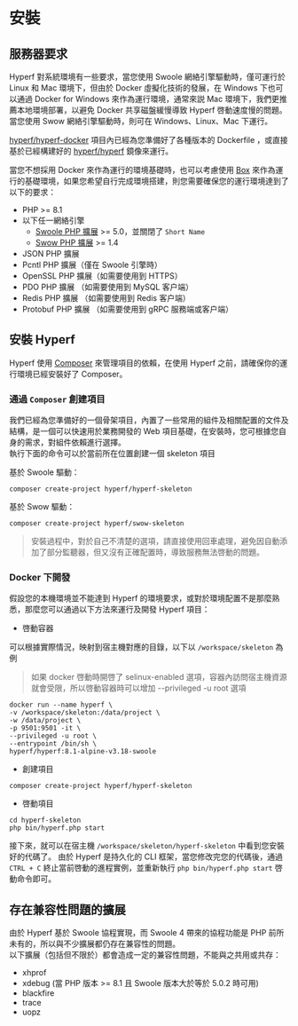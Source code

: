 # 安裝

## 服務器要求

Hyperf 對系統環境有一些要求，當您使用 Swoole 網絡引擎驅動時，僅可運行於 Linux 和 Mac 環境下，但由於 Docker 虛擬化技術的發展，在 Windows 下也可以通過 Docker for Windows 來作為運行環境，通常來説 Mac 環境下，我們更推薦本地環境部署，以避免 Docker 共享磁盤緩慢導致 Hyperf 啓動速度慢的問題。當您使用 Swow 網絡引擎驅動時，則可在 Windows、Linux、Mac 下運行。

[hyperf/hyperf-docker](https://github.com/hyperf/hyperf-docker) 項目內已經為您準備好了各種版本的 Dockerfile ，或直接基於已經構建好的 [hyperf/hyperf](https://hub.docker.com/r/hyperf/hyperf) 鏡像來運行。   

當您不想採用 Docker 來作為運行的環境基礎時，也可以考慮使用 [Box](zh-hk/eco/box.md) 來作為運行的基礎環境，如果您希望自行完成環境搭建，則您需要確保您的運行環境達到了以下的要求：   

 - PHP >= 8.1
 - 以下任一網絡引擎
   - [Swoole PHP 擴展](https://github.com/swoole/swoole-src) >= 5.0，並關閉了 `Short Name`
   - [Swow PHP 擴展](https://github.com/swow/swow) >= 1.4
 - JSON PHP 擴展
 - Pcntl PHP 擴展（僅在 Swoole 引擎時）
 - OpenSSL PHP 擴展（如需要使用到 HTTPS）
 - PDO PHP 擴展 （如需要使用到 MySQL 客户端）
 - Redis PHP 擴展 （如需要使用到 Redis 客户端）
 - Protobuf PHP 擴展 （如需要使用到 gRPC 服務端或客户端）

## 安裝 Hyperf

Hyperf 使用 [Composer](https://getcomposer.org) 來管理項目的依賴，在使用 Hyperf 之前，請確保你的運行環境已經安裝好了 Composer。

### 通過 `Composer` 創建項目

我們已經為您準備好的一個骨架項目，內置了一些常用的組件及相關配置的文件及結構，是一個可以快速用於業務開發的 Web 項目基礎，在安裝時，您可根據您自身的需求，對組件依賴進行選擇。   
執行下面的命令可以於當前所在位置創建一個 skeleton 項目

基於 Swoole 驅動：   
```
composer create-project hyperf/hyperf-skeleton 
```
基於 Swow 驅動：   
```
composer create-project hyperf/swow-skeleton 
```

> 安裝過程中，對於自己不清楚的選項，請直接使用回車處理，避免因自動添加了部分監聽器，但又沒有正確配置時，導致服務無法啓動的問題。

### Docker 下開發

假設您的本機環境並不能達到 Hyperf 的環境要求，或對於環境配置不是那麼熟悉，那麼您可以通過以下方法來運行及開發 Hyperf 項目：

- 啓動容器

可以根據實際情況，映射到宿主機對應的目錄，以下以 `/workspace/skeleton` 為例

> 如果 docker 啓動時開啓了 selinux-enabled 選項，容器內訪問宿主機資源就會受限，所以啓動容器時可以增加 --privileged -u root 選項

```shell
docker run --name hyperf \
-v /workspace/skeleton:/data/project \
-w /data/project \
-p 9501:9501 -it \
--privileged -u root \
--entrypoint /bin/sh \
hyperf/hyperf:8.1-alpine-v3.18-swoole
```

- 創建項目

```shell
composer create-project hyperf/hyperf-skeleton
```

- 啓動項目

```shell
cd hyperf-skeleton
php bin/hyperf.php start
```

接下來，就可以在宿主機 `/workspace/skeleton/hyperf-skeleton` 中看到您安裝好的代碼了。
由於 Hyperf 是持久化的 CLI 框架，當您修改完您的代碼後，通過 `CTRL + C` 終止當前啓動的進程實例，並重新執行 `php bin/hyperf.php start` 啓動命令即可。

## 存在兼容性問題的擴展

由於 Hyperf 基於 Swoole 協程實現，而 Swoole 4 帶來的協程功能是 PHP 前所未有的，所以與不少擴展都仍存在兼容性的問題。   
以下擴展（包括但不限於）都會造成一定的兼容性問題，不能與之共用或共存：

- xhprof
- xdebug (當 PHP 版本 >= 8.1 且 Swoole 版本大於等於 5.0.2 時可用)
- blackfire
- trace
- uopz
